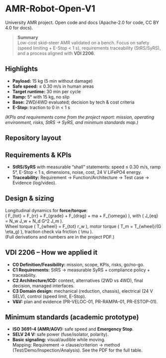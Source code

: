 # AMR-Robot-Open-V1
University AMR project. Open code and docs (Apache-2.0 for code, CC BY 4.0 for docs).

> **Summary**  
> Low-cost skid–steer AMR validated on a bench. Focus on safety (speed limiting + E-Stop < 1 s), requirements traceability (StRS/SyRS), and a process aligned with **VDI 2206**.

## Highlights
- **Payload:** 15 kg (5 min without damage)  
- **Safe speed:** ≤ 0.30 m/s in human areas  
- **Target runtime:** 30 min per cycle  
- **Ramp:** 5° with 15 kg, no slip  
- **Base:** 2WD/4WD evaluated; decision by tech & cost criteria  
- **E-Stop:** traction to 0 in < 1 s

*(KPIs and requirements come from the project report: mission, operating environment, risks, StRS → SyRS, and minimum standards map.)*

## Repository layout


## Requirements & KPIs 
- **StRS/SyRS** with measurable “shall” statements: speed ≤ 0.30 m/s, ramp 5°, E-Stop < 1 s, dimensions, noise, cost, 24 V LiFePO4 energy.  
- **Traceability:** Requirement → Function/Architecture → Test case → Evidence (log/video).

## Design & sizing
Longitudinal dynamics for **force/torque**:  
\( F_{tot} = F_{rr} + F_{grade} + F_{drag} + ma + F_{\omega} \), with \( J_{eq} = N_w J_w + N_d G^2 J_m \).  
Wheel torque \( T_{wheel} = F_{tot} r_w \), motor torque \( T_m = T_{wheel}/(G \eta_g) \), traction check via friction \( \mu \).  
(Full derivations and numbers are in the project PDF.)

## VDI 2206 – How we applied it
- **C0 Definition/Feasibility:** mission, scope, KPIs, risks, go/no-go.  
- **C1 Requirements:** StRS → measurable SyRS + compliance policy + traceability.  
- **C2 Architecture/ICD:** context, alternatives (2WD vs 4WD), final decision, managed interfaces.  
- **C3 Domain design:** mechanical (reduction, chassis), electrical (24 V SELV), control (speed limit, E-Stop).  
- **V&V:** plan and evidence (PR-VELOC-01, PR-RAMPA-01, PR-ESTOP-01).

## Minimum standards (academic prototype)
- **ISO 3691-4 (AMR/AGV):** safe speed and **Emergency Stop**.  
- **SELV 24 V:** safe power (fuse/isolator, polarity).  
- **Basic signaling:** visual/audible while moving.  
Mapping: Requirement → clause/criterion → method (Test/Demo/Inspection/Analysis). See the PDF for the full table.
